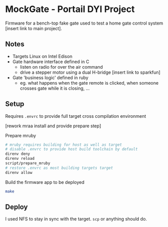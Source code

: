# MockGate - Portail DYI Project

Firmware for a bench-top fake gate used to test a home gate control system [insert link to main project].

## Notes

* Targets Linux on Intel Edison
* Gate hardware interface defined in C
  * listen on radio for over the air command
  * drive a stepper motor using a dual H-bridge [insert link to sparkfun]
* Gate 'business logic' defined in ruby
  * eg. what happens when the gate remote is clicked, when someone crosses gate while it is closing, ...

## Setup
Requires `.envrc` to provide full target cross compilation environment

[rework mraa install and provide prepare step]

Prepare mruby
```bash
# mruby requires building for host as well as target
# disable .envrc to provide host build toolchain by default
direnv deny
direnv reload
script/prepare_mruby
# restore .envrc as most building targets target
direnv allow
```

Build the firmware app to be deployed
```bash
make
```

## Deploy
I used NFS to stay in sync with the target. `scp` or anything should do.